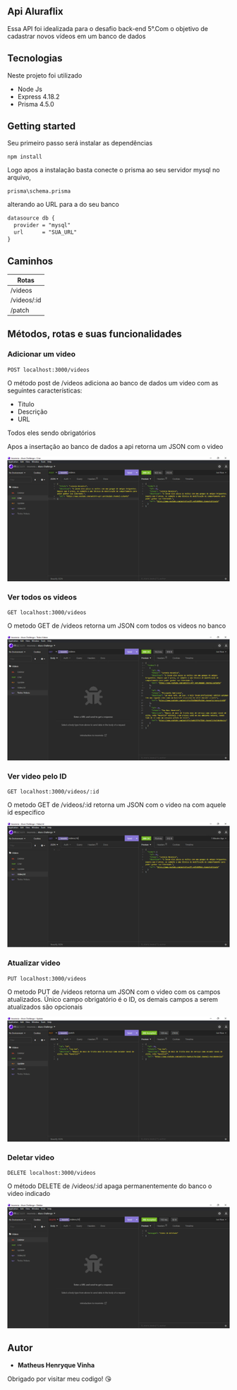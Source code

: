 ## Api Aluraflix
Essa API foi idealizada para o desafio back-end 5°.Com o objetivo de cadastrar novos vídeos em um banco de dados

## Tecnologias

Neste projeto foi utilizado

* Node Js
* Express 4.18.2
* Prisma 4.5.0

## Getting started

Seu primeiro passo será instalar as dependências

```
npm install
```

Logo apos a instalação basta conecte o prisma ao seu servidor mysql no arquivo, 
```
prisma\schema.prisma
```
alterando ao URL para a do seu banco
```
datasource db {
  provider = "mysql"
  url      = "SUA_URL"
}
```

## Caminhos


| Rotas       |
| ----------- |
| /videos     |
| /videos/:id |
| /patch      |


## Métodos, rotas e suas funcionalidades

### Adicionar um video

```
POST localhost:3000/videos
```
O método post de /videos adiciona ao banco de dados um video com as seguintes características:
* Titulo
* Descrição
* URL

Todos eles sendo obrigatórios

Apos a insertação ao banco de dados a api retorna um JSON com o video


![Homepage image](src/public/img/Post-videos.jpg)


### Ver todos os videos 

```
GET localhost:3000/videos
```
O metodo GET de /videos retorna um JSON com todos os videos no banco

![getVideos](src\public\img\get-allVideos.jpg)

### Ver video pelo ID

```
GET localhost:3000/videos/:id
```
O metodo GET de /videos/:id retorna um JSON com o video na com aquele id especifico

![GetVideo](src\public\img\get-video-id.jpg)


### Atualizar video

```
PUT localhost:3000/videos
```
O metodo PUT de /videos retorna um JSON com o video com os campos atualizados. Único campo obrigatório é o ID, os demais campos a serem atualizados são opcionais

![PutVideo](src\public\img\update-video.jpg)


### Deletar video

```
DELETE localhost:3000/videos
```
O método DELETE de /videos/:id apaga permanentemente do banco o video indicado

![DeleteVideo](src\public\img\delete-video.jpg)

## Autor

  * **Matheus Henryque Vinha** 

  Obrigado por visitar meu codigo! :kissing_heart:
